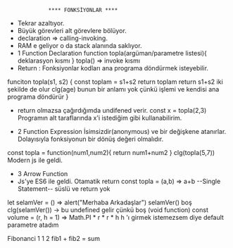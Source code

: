                  **** FONKSİYONLAR ****
- Tekrar azaltıyor.
- Büyük görevleri alt görevlere bölüyor.
- declaration => calling-invoking.
- RAM e geliyor o da stack alanında saklıyor.
- 1 Function Declaration
function topla(argüman/parametre listesi){
                                                 deklarasyon kısmı
}
topla() => invoke kısmı
- Return : Fonksiyonlar kodları ana programa döndürmek isteyebilir.

funciton topla(s1, s2) {
    const toplam = s1+s2
    return toplam
    return s1+s2  iki şekilde de olur
    clg(age) bunun bir anlamı yok çünkü işlemi ve kendisi ana programa döndürür
}
- return olmazsa çağırdığımda undifened verir.
const x = topla(2,3) Programın alt taraflarında x'i istediğim gibi kullanabilirim.

- 2 Function Expression
İsimsizdir(anonymous) ve bir değişkene atanırlar. Dolayısıyla fonksiyonun bir dönüş değeri olmalıdır.

const topla = function(num1,num2){
    return num1+num2
}
clg(topla(5,7))
Modern js ile geldi.

- 3 Arrow Function
- Js'ye ES6 ile geldi. Otamatik return
const topla = (a,b) => a+b  --Single Statement-- süslü ve return yok

let selamVer = () => alert("Merhaba Arkadaşlar")
selamVer()      boş      clg(selamVer()) -> bu undefined gelir çünkü
                          boş (void function)
const volume = (r, h = 1) => Math.PI * r * r * h   h 'ı girmek istemezsem diye default parametre atadım

Fibonanci
1      1       2
fib1 + fib2 = sum
